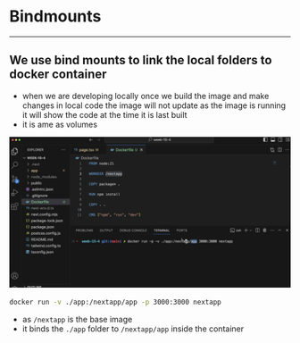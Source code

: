 # Bindmounts
---
## We use bind mounts to link the local folders to docker container 

- when we are developing locally once we build the image and make changes in local code the image will not update as the image is running it will show the code at the time it is last built 
- it is ame as volumes 

![alt text](image-1.png)

```bash 
docker run -v ./app:/nextapp/app -p 3000:3000 nextapp
```
- as `/nextapp` is the base image 
- it binds the `./app` folder to `/nextapp/app` inside the container 
